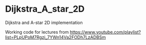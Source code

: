 # Dijkstra_A_star_2D
Dijkstra and A-star 2D implementation

Working code for lectures from https://www.youtube.com/playlist?list=PLpUPoM7Rgzi_7YWn14Va2FODh7LzADBSm 
